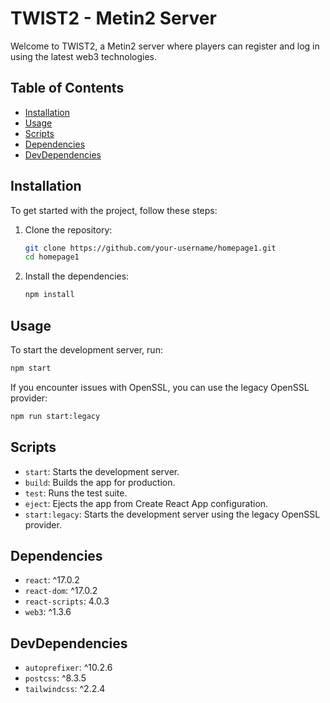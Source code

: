 # TWIST2 - Metin2 Server

Welcome to TWIST2, a Metin2 server where players can register and log in using the latest web3 technologies.

## Table of Contents

- [Installation](#installation)
- [Usage](#usage)
- [Scripts](#scripts)
- [Dependencies](#dependencies)
- [DevDependencies](#devdependencies)

## Installation

To get started with the project, follow these steps:

1. Clone the repository:

   ```sh
   git clone https://github.com/your-username/homepage1.git
   cd homepage1
   ```

2. Install the dependencies:

   ```sh
   npm install
   ```

## Usage

To start the development server, run:

```sh
npm start
```

If you encounter issues with OpenSSL, you can use the legacy OpenSSL provider:

```sh
npm run start:legacy
```

## Scripts

- `start`: Starts the development server.
- `build`: Builds the app for production.
- `test`: Runs the test suite.
- `eject`: Ejects the app from Create React App configuration.
- `start:legacy`: Starts the development server using the legacy OpenSSL provider.

## Dependencies

- `react`: ^17.0.2
- `react-dom`: ^17.0.2
- `react-scripts`: 4.0.3
- `web3`: ^1.3.6

## DevDependencies

- `autoprefixer`: ^10.2.6
- `postcss`: ^8.3.5
- `tailwindcss`: ^2.2.4

